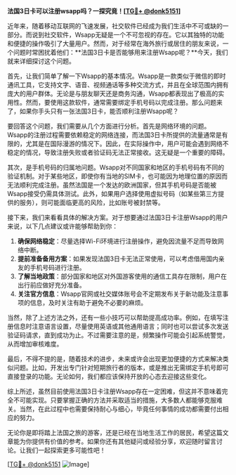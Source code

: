 **法国3日卡可以注册wsapp吗？一探究竟！[[TG💪+ @donk5151](https://t.me/s/donk5151)]**

近年来，随着移动互联网的飞速发展，社交软件已经成为我们生活中不可或缺的一部分。而说到社交软件，Wsapp无疑是一个不可忽视的存在。它以其独特的功能和便捷的操作吸引了大量用户。然而，对于经常在海外旅行或居住的朋友来说，一个问题时常困扰着他们：**法国3日卡是否能够用来注册Wsapp呢？**今天，我们就来详细探讨这个问题。

首先，让我们简单了解一下Wsapp的基本情况。Wsapp是一款类似于微信的即时通讯工具，它支持文字、语音、视频通话等多种交流方式，并且在全球范围内拥有庞大的用户群体。无论是与朋友聊天还是商务沟通，Wsapp都表现出了极高的实用性。然而，要使用这款软件，通常需要绑定手机号码以完成注册。那么问题来了，如果你手头只有一张法国3日卡，能否顺利注册Wsapp呢？

要回答这个问题，我们需要从几个方面进行分析。首先是网络环境的问题。Wsapp的注册过程需要依赖稳定的网络连接，而法国3日卡所提供的流量通常是有限的，尤其是在国际漫游的情况下。因此，在实际操作中，用户可能会遇到网络不稳定的情况，导致注册失败或者验证码无法正常接收。这无疑是一个重要的障碍。

其次，是手机号码的归属地问题。Wsapp对不同国家和地区的手机号码有不同的验证机制。对于某些地区，即使你有当地的SIM卡，也可能因为地理位置的原因而无法顺利完成注册。虽然法国是一个发达的欧洲国家，但其手机号码是否能被Wsapp接受仍需具体测试。此外，如果用户选择使用虚拟号码（如某些第三方提供的服务），则可能面临更高的风险，比如账号被封禁等。

接下来，我们来看看具体的解决方案。对于想要通过法国3日卡注册Wsapp的用户来说，以下几点建议或许能够帮助到你：

1. **确保网络稳定**：尽量选择Wi-Fi环境进行注册操作，避免因流量不足而导致网络中断。
2. **提前准备备用方案**：如果发现法国3日卡无法正常使用，可以考虑借用国内亲友的手机号码进行注册。
3. **了解当地政策**：部分国家和地区对外国游客使用的通信工具存在限制，用户在出行前应做好充分准备。
4. **关注官方信息**：Wsapp官网或社交媒体账号会不定期发布关于新功能及注意事项的信息，及时关注有助于避免不必要的麻烦。

当然，除了上述方法之外，还有一些小技巧可以帮助提高成功率。例如，在填写注册信息时注意语言设置，尽量使用英语或其他通用语言；同时也可以尝试多次发送验证码请求，直到成功为止。不过需要注意的是，频繁操作可能会引起系统警觉，从而增加审核难度。

最后，不得不提的是，随着技术的进步，未来或许会出现更加便捷的方式来解决类似问题。比如，开发出专门针对短期旅行者的版本，或是推出无需绑定手机号即可直接登录的功能。无论如何，我们都应该保持开放的心态去迎接这些变化。

综上所述，虽然目前使用法国3日卡注册Wsapp存在一定困难，但这并不意味着完全不可能实现。只要掌握正确的方法并采取适当的措施，大多数人都能够克服难关。当然，在此过程中也需要保持耐心与细心，毕竟任何事情的成功都需要付出相应的努力。

无论你是即将踏上法国之旅的游客，还是已经在当地生活工作的居民，希望这篇文章能为你提供有价值的参考。如果你还有其他疑问或经验分享，欢迎随时留言讨论。让我们一起探索更多可能性吧！

[[TG💪+ @donk5151](https://t.me/s/donk5151) ![Image](https://i.postimg.cc/rwNCRYN7/Snipaste-2025-04-30-17-27-05.png)]
